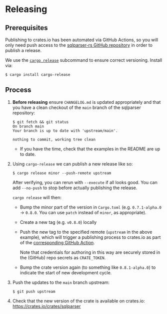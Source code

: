 # Releasing

## Prerequisites
Publishing to crates.io has been automated via GitHub Actions, so you will only
need push access to the [sqlparser-rs GitHub repository](https://github.com/sqlparser-rs/sqlparser-rs)
in order to publish a release.

We use the [`cargo release`](https://github.com/sunng87/cargo-release)
subcommand to ensure correct versioning. Install via:

```
$ cargo install cargo-release
```

## Process

1. **Before releasing** ensure `CHANGELOG.md` is updated appropriately and that
    you have a clean checkout of the `main` branch of the sqlparser repository:
    ```
    $ git fetch && git status
    On branch main
    Your branch is up to date with 'upstream/main'.

    nothing to commit, working tree clean
    ```
    * If you have the time, check that the examples in the README are up to date.

2. Using `cargo-release` we can publish a new release like so:

    ```
    $ cargo release minor --push-remote upstream
    ```

    After verifying, you can rerun with `--execute` if all looks good. 
    You can add `--no-push` to stop before actually publishing the release.

    `cargo release` will then:

    * Bump the minor part of the version in `Cargo.toml` (e.g. `0.7.1-alpha.0`
       -> `0.8.0`. You can use `patch` instead of `minor`, as appropriate).
    * Create a new tag (e.g. `v0.8.0`) locally
    * Push the new tag to the specified remote (`upstream` in the above
      example), which will trigger a publishing process to crates.io as part of
      the [corresponding GitHub Action](https://github.com/sqlparser-rs/sqlparser-rs/blob/main/.github/workflows/rust.yml).

      Note that credentials for authoring in this way are securely stored in
      the (GitHub) repo secrets as `CRATE_TOKEN`.
    * Bump the crate version again (to something like `0.8.1-alpha.0`) to
      indicate the start of new development cycle.

3. Push the updates to the `main` branch upstream:
    ```
    $ git push upstream
    ```

4. Check that the new version of the crate is available on crates.io:
    https://crates.io/crates/sqlparser

